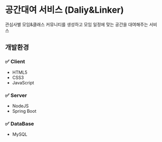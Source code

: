 # 공간대여 서비스 (Daliy&Linker)
관심사별 모임&클래스 커뮤니티를 생성하고 모임 일정에 맞는 공간을 대여해주는 서비스

## 개발환경
### ✅ Client<br>
- HTML5
- CSS3
- JavaScript<br>
### ✅ Server<br>
- NodeJS<br>
- Spring Boot

### ✅ DataBase<br>
- MySQL

